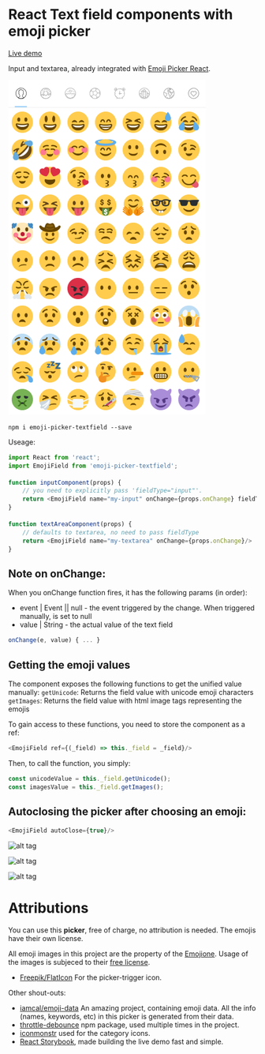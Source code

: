 # React Text field components with emoji picker

[Live demo](https://ealush.github.io/emoji-picker-textfields-component/)

Input and textarea, already integrated with [Emoji Picker React](https://github.com/ealush/emoji-picker).

![alt tag](https://raw.githubusercontent.com/ealush/emoji-picker/gh-pages/screenshots/1.png)

```
npm i emoji-picker-textfield --save
```

Useage:

```js
import React from 'react';
import EmojiField from 'emoji-picker-textfield';

function inputComponent(props) {
    // you need to explicitly pass 'fieldType="input"'.
    return <EmojiField name="my-input" onChange={props.onChange} fieldType="input"/>
}

function textAreaComponent(props) {
    // defaults to textarea, no need to pass fieldType
    return <EmojiField name="my-textarea" onChange={props.onChange}/>
}
```

## Note on onChange:
When you onChange function fires, it has the following params (in order):
* event | Event || null - the event triggered by the change. When triggered manually, is set to null
* value | String - the actual value of the text field
```js
onChange(e, value) { ... }
```

## Getting the emoji values
The component exposes the following functions to get the unified value manually:
`getUnicode`: Returns the field value with unicode emoji characters
`getImages`: Returns the field value with html image tags representing the emojis

To gain access to these functions, you need to store the component as a ref:
```js
<EmojiField ref={(_field) => this._field = _field}/>
```

Then, to call the function, you simply:
```js
const unicodeValue = this._field.getUnicode();
const imagesValue = this._field.getImages();
```

## Autoclosing the picker after choosing an emoji:

```js
<EmojiField autoClose={true}/>
```


![alt tag](https://raw.githubusercontent.com/ealush/emoji-picker/gh-pages/screenshots/2.png)

![alt tag](https://raw.githubusercontent.com/ealush/emoji-picker/gh-pages/screenshots/3.png)

![alt tag](https://raw.githubusercontent.com/ealush/emoji-picker/gh-pages/screenshots/4.png)


# Attributions
You can use this **picker**, free of charge, no attribution is needed. The emojis have their own license.

All emoji images in this project are the property of the [Emojione](www.emojione.com). Usage of the images is subjeced to their [free license](https://www.emojione.com/developers/free-license).

* [Freepik/FlatIcon](https://www.flaticon.com/packs/emoji) For the picker-trigger icon.

Other shout-outs:
* [iamcal/emoji-data](https://github.com/iamcal/emoji-data) An amazing project, containing emoji data. All the info (names, keywords, etc) in this picker is generated from their data.
* [throttle-debounce](https://www.npmjs.com/package/throttle-debounce) npm package, used multiple times in the project.
* [iconmonstr](https://iconmonstr.com/) used for the category icons.
* [React Storybook](https://www.npmjs.com/package/@kadira/storybook), made building the live demo fast and simple.
